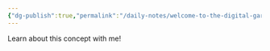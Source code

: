 ```yaml
---
{"dg-publish":true,"permalink":"/daily-notes/welcome-to-the-digital-garden/","tags":["gardenEntry"]}
---
```



Learn about this concept with me!

